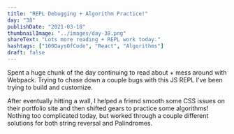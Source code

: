 ```yaml
---
title: "REPL Debugging + Algorithm Practice!"
day: "38"
publishDate: "2021-03-18"
thumbnailImage: "../images/day-38.png"
shareText: "Lots more reading + REPL work today."
hashtags: ["100DaysOfCode", "React", "Algorithms"]
draft: false
---
```


Spent a huge chunk of the day continuing to read about + mess around with Webpack. Trying to chase down a couple bugs with this JS REPL I've been trying to build and customize.

After eventually hitting a wall, I helped a friend smooth some CSS issues on their portfolio site and then shifted gears to practice some algorithms! Nothing too complicated today, but worked through a couple different solutions for both string reversal and Palindromes.
